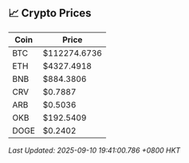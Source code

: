 ## 📈 Crypto Prices

| Coin | Price |
| ---- | ----- |
| BTC | $112274.6736 |
| ETH | $4327.4918 |
| BNB | $884.3806 |
| CRV | $0.7887 |
| ARB | $0.5036 |
| OKB | $192.5409 |
| DOGE | $0.2402 |

_Last Updated: 2025-09-10 19:41:00.786 +0800 HKT_